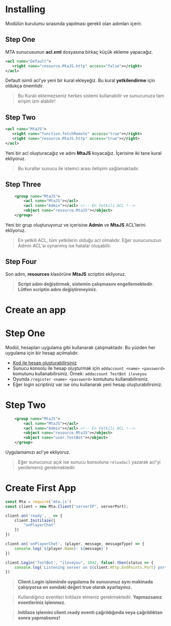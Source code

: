 # Installing
Modülün kurulumu sırasında yapılması gerekli olan adımları içerir.
## Step One
MTA sunucusunun **acl.xml** dosyasına birkaç küçük ekleme yapacağız.

```xml
<acl name="Default">
   <right name="resource.MtaJS.http" access="false"></right>
</acl>
```
Default isimli acl'ye yeni bir kural ekleyeğiz.
Bu kural **yetkilendirme** için oldukça önemlidir.
> Bu Kuralı eklemezseniz herkes sistemi kullanabilir ve sunucunuza tam erişim izni alabilir!

## Step Two
```xml
<acl name="MtaJS">
   <right name="function.fetchRemote" access="true"></right>
   <right name="resource.MtaJS.http" access="true"></right>
</acl>
```
Yeni bir acl oluşturacağız ve adını **MtaJS** koyacağız. İçerisine iki tane kural ekliyoruz.<br>
> Bu kurallar sunucu ile istemci arası iletişimi sağlamaktadır.

## Step Three
```xml
    <group name="MtaJS">
        <acl name="MtaJS"></acl>
        <acl name="Admin"></acl> <!-- En Yetkili ACL !-->
        <object name="resource.MtaJS"></object>
    </group>
```
Yeni bir grup oluşturuyoruz ve içerisine **Admin** ve **MtaJS** ACL'lerini ekliyoruz.
> En yetkili ACL, tüm yetkilerin olduğu acl olmalıdır. Eğer sunucunuzun Admin ACL'si oynanmış ise hatalar oluşabilir.

## Step Four
Son adım, **resources** klasörüne **MtaJS** scriptini ekliyoruz.
> **Script adını değiştirmek, sistemin çalışmasını engellemektedir. Lütfen scriptin adını değiştirmeyiniz.**

# Create an app
# Step One
Modül, hesapları uygulama gibi kullanarak çalışmaktadır. Bu yüzden her uygulama için bir hesap açılmalıdır.
- [Kod ile hesap oluşturabilirsiniz](https://wiki.multitheftauto.com/wiki/AddAccount)
- Sunucu konsolu ile hesap oluşturmak için `addaccount <name> <password>` komutunu kullanabilirsiniz. Örnek: `addaccount TestBot iloveyou`
- Oyunda `/register <name> <password>` komutunu kullanabilirsiniz.
- Eğer login scriptiniz var ise onu kullanarak yeni hesap oluşturabilirsiniz.
# Step Two
```xml
    <group name="MtaJS">
        <acl name="MtaJS"></acl>
        <acl name="Admin"></acl> <!-- En Yetkili ACL !-->
        <object name="resource.MtaJS"></object>
        <object name="user.TestBot"></object>
    </group>
```
Uygulamamızı acl'ye ekliyoruz.
>  Eğer sunucunuz açık ise sunucu konsoluna `reloadacl` yazarak acl'yi yenilemeniz gerekmektedir.

# Create First App
```js
const Mta = require('mta.js')
const client = new Mta.Client("serverIP", serverPort);

client.on('ready', _ => {
    client.Initilaze([
        "onPlayerChat"
    ])
})

client.on('onPlayerChat', (player, message, messageType) => {
    console.log(`${player.Name}: ${message}`)
})

client.Login('TestBot', "iloveyou", 1042, false).then(status => {
    console.log(`Listening server on ${client.Http.EndPoints.Port} port.`)
})
```
> **Client.Login işleminde uygulama ile sunucunuz aynı makinada çalışıyorsa en sondaki değeri true olarak ayarlayınız.**

> Kullandığınız eventleri Initilaze etmeniz gerekmektedir. **Yapmazsanız eventleriniz işlenmez.**

> **Initilaze işlemini client.ready eventi çağrıldığında veya çağrıldıktan sonra yapmalısınız!**

